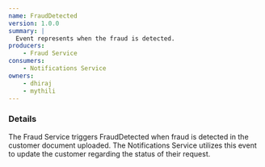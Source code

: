 ```yaml
---
name: FraudDetected
version: 1.0.0
summary: |
  Event represents when the fraud is detected.
producers:
    - Fraud Service
consumers:
    - Notifications Service
owners:
    - dhiraj
    - mythili
---
```


### Details

The Fraud Service triggers FraudDetected when fraud is detected in the customer document uploaded. The Notifications Service utilizes this event to update the customer regarding the status of their request.

<NodeGraph title="Consumer / Producer Diagram" />

<Schema />